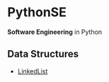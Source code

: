 # PythonSE
**Software Engineering** in Python

## Data Structures
- [LinkedList](/DataStructures/LinkedList/README.md)